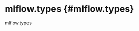 # mlflow.types {#mlflow.types}

<div class="automodule" markdown="1" members="" show-inheritance="">

mlflow.types

</div>
